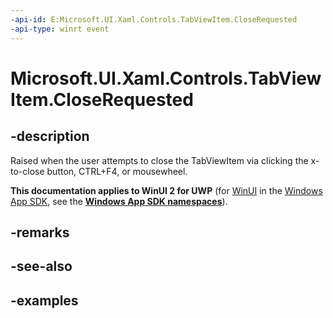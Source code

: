```yaml
---
-api-id: E:Microsoft.UI.Xaml.Controls.TabViewItem.CloseRequested
-api-type: winrt event
---
```


# Microsoft.UI.Xaml.Controls.TabViewItem.CloseRequested

<!--
public event Windows.Foundation.TypedEventHandler<Microsoft.UI.Xaml.Controls.TabViewItem,Microsoft.UI.Xaml.Controls.TabViewTabCloseRequestedEventArgs> CloseRequested;
-->

## -description

Raised when the user attempts to close the TabViewItem via clicking the x-to-close button, CTRL+F4, or mousewheel.

**This documentation applies to WinUI 2 for UWP** (for [WinUI](/windows/apps/winui/winui3/) in the [Windows App SDK](/windows/apps/windows-app-sdk/), see the **[Windows App SDK namespaces](/windows/windows-app-sdk/api/winrt/)**).

## -remarks

## -see-also

## -examples

